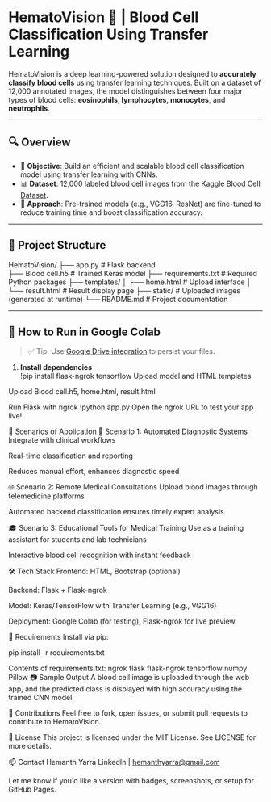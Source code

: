 # HematoVision 🧬 | Blood Cell Classification Using Transfer Learning

HematoVision is a deep learning-powered solution designed to **accurately classify blood cells** using transfer learning techniques. Built on a dataset of 12,000 annotated images, the model distinguishes between four major types of blood cells: **eosinophils, lymphocytes, monocytes**, and **neutrophils**.

---

## 🔍 Overview

- 🎯 **Objective**: Build an efficient and scalable blood cell classification model using transfer learning with CNNs.
- 📊 **Dataset**: 12,000 labeled blood cell images from the [Kaggle Blood Cell Dataset](https://www.kaggle.com/datasets/paultimothymooney/blood-cells).
- 🔄 **Approach**: Pre-trained models (e.g., VGG16, ResNet) are fine-tuned to reduce training time and boost classification accuracy.

---

## 📂 Project Structure
HematoVision/
├── app.py # Flask backend  
├── Blood cell.h5 # Trained Keras model
├── requirements.txt # Required Python packages
├── templates/
│ ├── home.html # Upload interface
│ └── result.html # Result display page
├── static/ # Uploaded images (generated at runtime)
└── README.md # Project documentation


---

## 🚀 How to Run in Google Colab

> ✅ Tip: Use [Google Drive integration](https://colab.research.google.com/) to persist your files.

1. **Install dependencies**  
   !pip install flask-ngrok tensorflow
Upload model and HTML templates

Upload Blood cell.h5, home.html, result.html

Run Flask with ngrok
!python app.py
Open the ngrok URL to test your app live!

🧠 Scenarios of Application
📌 Scenario 1: Automated Diagnostic Systems
Integrate with clinical workflows

Real-time classification and reporting

Reduces manual effort, enhances diagnostic speed

🌐 Scenario 2: Remote Medical Consultations
Upload blood images through telemedicine platforms

Automated backend classification ensures timely expert analysis

🎓 Scenario 3: Educational Tools for Medical Training
Use as a training assistant for students and lab technicians

Interactive blood cell recognition with instant feedback

🛠️ Tech Stack
Frontend: HTML, Bootstrap (optional)

Backend: Flask + Flask-ngrok

Model: Keras/TensorFlow with Transfer Learning (e.g., VGG16)

Deployment: Google Colab (for testing), Flask-ngrok for live preview

📌 Requirements
Install via pip:

pip install -r requirements.txt

Contents of requirements.txt:
ngrok
flask
flask-ngrok
tensorflow
numpy
Pillow
📷 Sample Output
A blood cell image is uploaded through the web app, and the predicted class is displayed with high accuracy using the trained CNN model.

🤝 Contributions
Feel free to fork, open issues, or submit pull requests to contribute to HematoVision.

📜 License
This project is licensed under the MIT License. See LICENSE for more details.

📫 Contact
Hemanth Yarra
LinkedIn | hemanthyarra@gmail.com

Let me know if you'd like a version with badges, screenshots, or setup for GitHub Pages.
